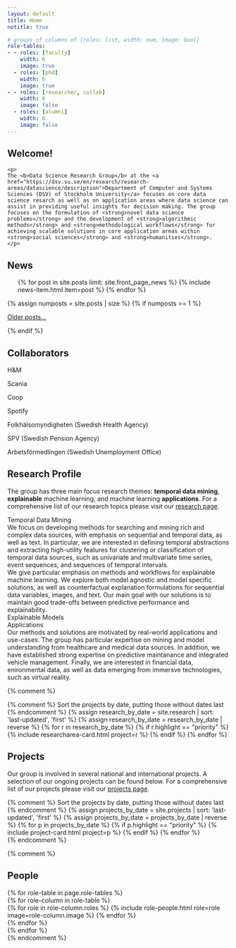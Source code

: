 ```yaml
---
layout: default
title: Home
notitle: true

# groups of columns of {roles: list, width: num, image: bool}
role-tables:
- - roles: [faculty]
    width: 6
    image: true
  - roles: [phd]
    width: 6
    image: true
- - roles: [researcher, collab]
    width: 6
    image: false
  - roles: [alumni]
    width: 6
    image: false
---
```


<!-- <div class="bannerarea">
    <div class="gridtile">
    <p> DataScienceGroup@DSV</p>
    </div>

</div> -->

<!-- <div class="jumbotron">
<p>
        
        </p>
</div> -->
<div id="mainframe" class="container">

<div id="welcome">
<h2>Welcome!</h2> 

    <p>
    The <b>Data Science Research Group</b> at the <a href="https://dsv.su.se/en/research/research-areas/datascience/description">Department of Computer and Systems Sciences (DSV) of Stockholm University</a> focuses on core data science resarch as well as on application areas where data science can assist in providing useful insights for decision making. The group focuses on the formulation of <strong>novel data science problems</strong> and the development of <strong>algorithmic methods</strong> and <strong>methodological workflows</strong> for achieving scalable solutions in core application areas within <strong>social sciences</strong> and <strong>humanities</strong>.
    </p>

</div>

<div id="newscol">
    <div id="newswin">
    <h2>News</h2>
    <ul class="news list-unstyled">
        {% for post in site.posts limit: site.front_page_news %}
            {% include news-item.html item=post %}
        {% endfor %}
    </ul>
    {% assign numposts = site.posts | size %}
    {% if numposts >= 1 %}
        <p>
            <span class="fa fa-fw fa-history"></span>
            <a href="{{ site.base }}/blog.html">Older posts&hellip;</a>
        </p>
    {% endif %}
    </div>
    <div id="collaborators">
    <h2>Collaborators</h2>
    <p>H&M</p>
    <p>Scania</p>
    <p>Coop</p>
    <p>Spotify</p>
    <p>Folkhälsomyndigheten (Swedish Health Agency)</p>
    <p>SPV (Swedish Pension Agency)</p>
    <p>Arbetsförmedlingen (Swedish Unemployment Office)</p>
    </div>
</div>


<div id="maincol">
<h2>Research Profile</h2>    
<p> The group has three main focus research themes: <b>temporal data mining</b>, <b>explainable</b> machine learning, and machine learning <b>applications</b>.  For a comprehensive list of our research topics please visit our <a href="research.html">research page</a>.</p>
   <!-- 1) Temporal Data Mining 2) Explainable ML 3) Applications -->
   <div class="researchwrapper" > 
      <div class="researchbox">Temporal Data Mining</div>
      <div style="flex: 1;">We focus on developing methods for searching and mining rich and complex data sources, with emphasis on sequential and temporal data, as well as text. In particular, we are interested in defining temporal abstractions and extracting high-utility features for clustering or classification of temporal data sources, such as univariate and multivariate time series, event sequences, and sequences of temporal intervals. </div>
   </div>
   <div class="researchwrapper flexcrv" > 
   <div style="flex: 1;">We give particular emphasis on methods and workflows for explainable machine learning. We explore both model agnostic and model specific solutions, as well as counterfactual explanation formulations for sequential data variables, images, and text. Our main goal with our solutions is to maintain good trade-offs between predictive performance and explainability. </div>
   <div id="research2" class="researchbox">Explainable Models</div>
   </div>
   
   <div class="researchwrapper" > 
   <div id="research3" class="researchbox">Applications</div>
   <div style="flex: 1;">Our methods and solutions are motivated by real-world applications and use-cases. The group has particular expertise on mining and model understanding from healthcare and medical data sources. In addition, we have established strong expertise on predictive maintanance and integrated vehicle management.  Finally, we are interested in financial data, enironmental data, as well as data emerging from immersve technologies, such as virtual reality.</div>
    
   </div>
   </div>






{% comment %}
   <div class="card-columns">
           {% comment %}
           Sort the projects by date, putting those without dates last
           {% endcomment %}
           {% assign research_by_date = site.research | sort: 'last-updated', 'first' %}
           {% assign research_by_date = research_by_date | reverse %}
           {% for r in research_by_date %}
               {% if r.highlight == "priority" %}
                   {% include researcharea-card.html project=r %}
               {% endif %}
           {% endfor %}
    </div>

<h2>Projects</h2>  
    <p>  Our group is involved in several national and international projects. A selection of our ongoing projects can be found below. For a comprehensive list of our projects please visit our <a href="projects.html">projects page</a>.
    </p>
   
<div class="card-columns">
        {% comment %}
        Sort the projects by date, putting those without dates last
        {% endcomment %}
        {% assign projects_by_date = site.projects | sort: 'last-updated', 'first' %}
        {% assign projects_by_date = projects_by_date | reverse %}
        {% for p in projects_by_date %}
            {% if p.highlight == "priority" %}
                {% include project-card.html project=p %}
            {% endif %}
        {% endfor %}
    </div>
{% endcomment %}



</div>
   
  

{% comment %}
<div id="people">
    <h2>People</h2>
    {% for role-table in page.role-tables %}
        <section class="people row justify-content-between">
            {% for role-column in role-table %}
                <div class="col-md-{{ role-column.width }}">
                    {% for role in role-column.roles %}
                        {% include role-people.html role=role image=role-column.image %}
                    {% endfor %}
                </div>
            {% endfor %}
        </section>
    {% endfor %}
</div>
{% endcomment %}

